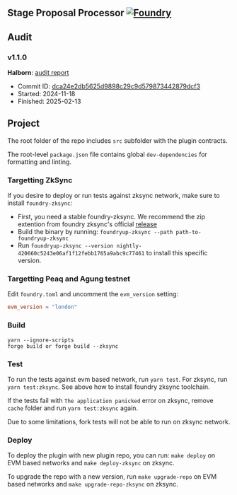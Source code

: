 ## Stage Proposal Processor [![Foundry][foundry-badge]][foundry]

[foundry]: https://getfoundry.sh/
[foundry-badge]: https://img.shields.io/badge/Built%20with-Foundry-FFDB1C.svg

## Audit

### v1.1.0

**Halborn**: [audit report](https://github.com/aragon/osx/tree/main/audits/Halborn_AragonOSx_v1_4_Smart_Contract_Security_Assessment_Report_2025_01_03.pdf)

- Commit ID: [dca24e2db5625d9898c29c9d579873442879dcf3](https://github.com/aragon/staged-proposal-processor-plugin/commit/dca24e2db5625d9898c29c9d579873442879dcf3)
- Started: 2024-11-18
- Finished: 2025-02-13

## Project

The root folder of the repo includes `src` subfolder with the plugin contracts.

The root-level `package.json` file contains global `dev-dependencies` for formatting and linting.

### Targetting ZkSync

If you desire to deploy or run tests against zksync network, make sure to install `foundry-zksync`:

* First, you need a stable foundry-zksync. We recommend the zip extention from foundry zksync's official [release](https://github.com/matter-labs/foundry-zksync/releases/tag/nightly-420660c5243e06af1f12febb1765a9abc9c77461)
* Build the binary by running: `foundryup-zksync --path path-to-foundryup-zksync`
* Run `foundryup-zksync --version nightly-420660c5243e06af1f12febb1765a9abc9c77461` to install this specific version.

### Targetting Peaq and Agung testnet

Edit `foundry.toml` and uncomment the `evm_version` setting:

```toml
evm_version = "london"
```

### Build

```shell
yarn --ignore-scripts
forge build or forge build --zksync
```

### Test

To run the tests against evm based network, run `yarn test`. For zksync, run `yarn test:zksync`. See above how to install foundry zksync toolchain.

If the tests fail with `The application panicked` error on zksync, remove `cache` folder and run `yarn test:zksync` again. 

Due to some limitations, fork tests will not be able to run on zksync network.


### Deploy

To deploy the plugin with new plugin repo, you can run: `make deploy` on EVM based networks and `make deploy-zksync` on zksync.

To upgrade the repo with a new version, run `make upgrade-repo` on EVM based networks and `make upgrade-repo-zksync` on zksync.
